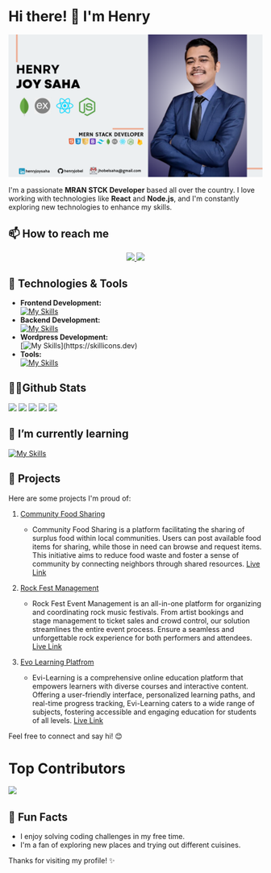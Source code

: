 # Hi there! 👋 I'm Henry

![Bio Cover](https://raw.githubusercontent.com/henryjobel/henryjobel/main/Black%20and%20White%20Minimalist%20Facebook%20Cover.png)


I'm a passionate **MRAN STCK Developer** based all over the country. I love working with technologies like **React** and **Node.js**, and I'm constantly exploring new technologies to enhance my skills.


## 📫 How to reach me

<div align="center"> 
  <a href="mailto:jhobelsaha@gmail.com">
    <img src="https://img.shields.io/badge/Gmail-333333?style=for-the-badge&logo=gmail&logoColor=red" />
  </a>
  <a href="https://www.linkedin.com/in/henry-joy-saha-6337981ab" target="_blank">
    <img src="https://img.shields.io/badge/LinkedIn-0077B5?style=for-the-badge&logo=linkedin&logoColor=white" target="_blank" />
  </a>
</div>


## 🔧 Technologies & Tools
- **Frontend Development:** <br/>
[![My Skills](https://skillicons.dev/icons?i=js,html,css,tailwind,react,bootstrap)](https://skillicons.dev)
- **Backend Development:** <br/>
[![My Skills](https://skillicons.dev/icons?i=nodejs,expressjs,mongodb)](https://skillicons.dev)
- **Wordpress Development:** <br/>
[![My Skills](https://skillicons.dev/icons?i=wordpress,)](https://skillicons.dev)
- **Tools:** <br/>
[![My Skills](https://skillicons.dev/icons?i=atom,github,firebase,vercel,vscode)](https://skillicons.dev)


## 🐱‍🏍Github Stats
![](http://github-profile-summary-cards.vercel.app/api/cards/profile-details?username=henryjobel&theme=transparent)
![](http://github-profile-summary-cards.vercel.app/api/cards/repos-per-language?username=henryjobel&theme=transparent)
![](http://github-profile-summary-cards.vercel.app/api/cards/most-commit-language?username=henryjobel&theme=transparent)
![](http://github-profile-summary-cards.vercel.app/api/cards/stats?username=henryjobel&theme=transparent)
![](http://github-profile-summary-cards.vercel.app/api/cards/productive-time?username=henryjobel&theme=transparent&utcOffset=8)

## 🌱 I’m currently learning

 [![My Skills](https://skillicons.dev/icons?i=nextjs,materialui,linux,redux,ts)](https://skillicons.dev)

## 💼 Projects

Here are some projects I'm proud of:

1. [Community Food Sharing](https://github.com/henryjobel/community-food-sharing-platfrom-client)
   - Community Food Sharing is a platform facilitating the sharing of surplus food within local communities. Users can post available food items for sharing, while those in need can browse and request items. This initiative aims to reduce food waste and foster a sense of community by connecting neighbors through shared resources.
   [Live Link](https://foodsharingproject-7b9be.web.app/)

2. [Rock Fest Management](https://github.com/henryjobel/Rock-Fest-Event-mennagement)
   - Rock Fest Event Management is an all-in-one platform for organizing and coordinating rock music festivals. From artist bookings and stage management to ticket sales and crowd control, our solution streamlines the entire event process. Ensure a seamless and unforgettable rock experience for both performers and attendees.
   [Live Link](https://rock-fast-event-management.web.app/)

3. [Evo Learning Platfrom](https://github.com/henryjobel/evi-learnig-client-site)
   - Evi-Learning is a comprehensive online education platform that empowers learners with diverse courses and interactive content. Offering a user-friendly interface, personalized learning paths, and real-time progress tracking, Evi-Learning caters to a wide range of subjects, fostering accessible and engaging education for students of all levels.
   [Live Link](https://evo-learning-7107a.web.app/)



Feel free to connect and say hi! 😊

# Top Contributors

 
![](https://api.githubtrends.io/user/svg/henryjobel/repos?time_range=six_months&theme=dark)

## 🌟 Fun Facts

- I enjoy solving coding challenges in my free time.
- I'm a fan of exploring new places and trying out different cuisines.

Thanks for visiting my profile! ✨


[def]: http://github-profile-summary-cards.vercel.app/api/cards/profile-details?username=henryjobel&theme=transparent
